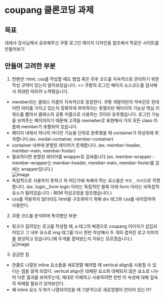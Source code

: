 # coupang 클론코딩 과제

## 목표

데레사 강사님께서 공유해주신 쿠팡 로그인 페이지 디자인을 참조해서 똑같은 사이트를 만들어보기

## 만들며 고려한 부분

1. 컨벤션: html, css를 작성할 때도 협업 혹은 추후 코드를 지속적으로 관리하기 위한 작성 규약이 있는지 알아보았습니다. 
=> 쿠팡의 로그인 페이지 소스코드를 검사해서 최대한 따르려 노력했습니다.
  - member라는 클래스 이름이 지속적으로 등장한다. 쿠팡 개발자만의 약속인듯 한데 어떤 의미를 가지고 있는지 정확하게 파악하지는 못했지만 페이지의 기능상 핵심 키워드를 뽑아서 클래스의 공통 이름으로 사용하는 것이라 유추했습니다. 로그인 기능을 보여주는 페이지이기 때문에 고객을 memeber로 표현해서 거의 모든 class 이름에 member가 포함되어 있습니다.
  - 페이지 내에서 하나의 커다란 기능을 단위로 분류했을 때 container가 최상위에 위치합니다.(ex. modal-container, member-container)
  - container 내부에 분할된 레이어가 존재합니다. (ex. member-header, member-main, member-footer)
  - 필요하다면 분할된 레이어를 wrapper로 감싸줍니다.(ex. member-wrapper : member-wrapper는 member-header, member-main, member-footer를 감싸는 wrapper입니다.)  
  ![image](https://user-images.githubusercontent.com/39623897/114306421-f3fd9480-9b16-11eb-855a-7272857ce1ee.png)
  - 독립적으로 사용하지 못하고 꼭 어딘가에 속해야 하는 요소들은 `부모__자식`으로 작명합니다. (ex. login__form login 이라는 독립적인 블록 아래  form 이라는 비독립적 요소가 딸려있습니다.- BEM 작성규정을 참조했습니다.)
  - css를 적용하지 않더라도 html을 구조화하기 위해 div 태그와 css를 네이밍하여 사용한다.


2. 쿠팡 코드를 분석하며 특이했던 부분:
  - 링크가 걸려있는 로고를 작성할 때, a 태그의 배경으로 coupang 이미지가 삽입되어있고 그 내부 요소로 img 태그를 다시 한번 작성해서 두 개의 겹쳐진 로고 이미지를 생성하고 있습니다.(왜 두개를 겹쳐놨는지 이유는 모르겠습니다.)  
    ![image](https://user-images.githubusercontent.com/39623897/114309996-1a75fc80-9b24-11eb-871b-925de6e81e04.png)

3. 궁금한 점
  - 한줄로 나열된 inline 요소들을 세로정렬 해야할 때 vertical align을 사용할 수 있다는 점을 알게 되었다. vertical align은 대체된 요소와 대체되지 않은 요소로 나누어 다른 결과를 보여주는데, 제대로 이해하고 사용하려면 한번 이 속성에 대해 깊숙히 파헤칠 필요가 있어보인다.
  - 왜 inline 요소 두개가 나열되어있을 때 기본적으로 세로정렬이 안되어 있는가?
